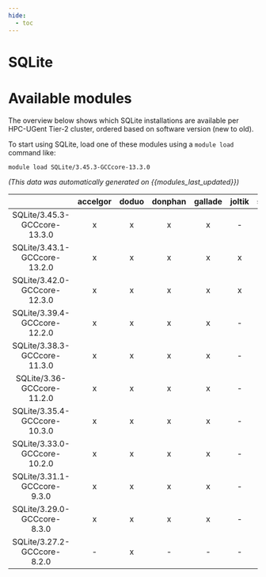 ```yaml
---
hide:
  - toc
---
```


SQLite
======

# Available modules


The overview below shows which SQLite installations are available per HPC-UGent Tier-2 cluster, ordered based on software version (new to old).

To start using SQLite, load one of these modules using a `module load` command like:

```shell
module load SQLite/3.45.3-GCCcore-13.3.0
```

*(This data was automatically generated on {{modules_last_updated}})*  

| |accelgor|doduo|donphan|gallade|joltik|shinx|skitty|
| :---: | :---: | :---: | :---: | :---: | :---: | :---: | :---: |
|SQLite/3.45.3-GCCcore-13.3.0|x|x|x|x|-|x|x|
|SQLite/3.43.1-GCCcore-13.2.0|x|x|x|x|x|x|x|
|SQLite/3.42.0-GCCcore-12.3.0|x|x|x|x|x|x|x|
|SQLite/3.39.4-GCCcore-12.2.0|x|x|x|x|-|x|-|
|SQLite/3.38.3-GCCcore-11.3.0|x|x|x|x|-|x|-|
|SQLite/3.36-GCCcore-11.2.0|x|x|x|x|-|x|-|
|SQLite/3.35.4-GCCcore-10.3.0|x|x|x|x|-|-|-|
|SQLite/3.33.0-GCCcore-10.2.0|x|x|x|x|-|-|-|
|SQLite/3.31.1-GCCcore-9.3.0|x|x|x|x|-|-|-|
|SQLite/3.29.0-GCCcore-8.3.0|x|x|x|x|-|-|-|
|SQLite/3.27.2-GCCcore-8.2.0|-|x|-|-|-|-|-|
